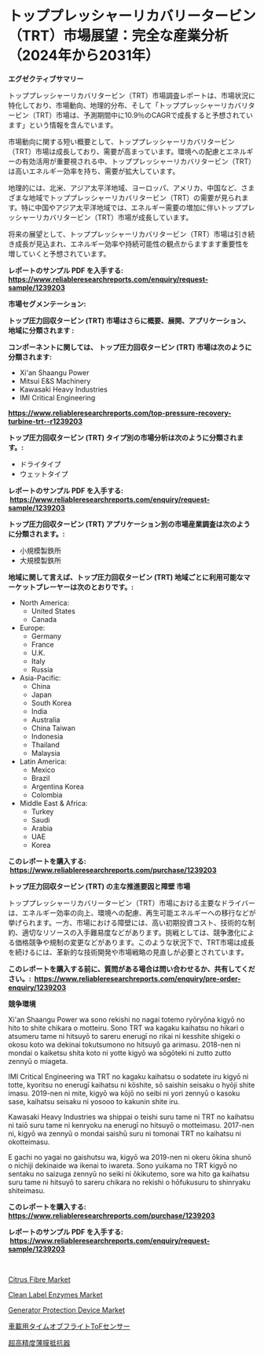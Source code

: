 <p><h1>トッププレッシャーリカバリータービン（TRT）市場展望：完全な産業分析（2024年から2031年）</h1></p><p><strong>エグゼクティブサマリー</strong></p>
<p><p>トッププレッシャーリカバリタービン（TRT）市場調査レポートは、市場状況に特化しており、市場動向、地理的分布、そして「トッププレッシャーリカバリタービン（TRT）市場は、予測期間中に10.9％のCAGRで成長すると予想されています」という情報を含んでいます。</p><p>市場動向に関する短い概要として、トッププレッシャーリカバリタービン（TRT）市場は成長しており、需要が高まっています。環境への配慮とエネルギーの有効活用が重要視される中、トッププレッシャーリカバリタービン（TRT）は高いエネルギー効率を持ち、需要が拡大しています。</p><p>地理的には、北米、アジア太平洋地域、ヨーロッパ、アメリカ、中国など、さまざまな地域でトッププレッシャーリカバリタービン（TRT）の需要が見られます。特に中国やアジア太平洋地域では、エネルギー需要の増加に伴いトッププレッシャーリカバリタービン（TRT）市場が成長しています。</p><p>将来の展望として、トッププレッシャーリカバリタービン（TRT）市場は引き続き成長が見込まれ、エネルギー効率や持続可能性の観点からますます重要性を増していくと予想されています。</p></p>
<p><strong>レポートのサンプル PDF を入手する: <a href="https://www.reliableresearchreports.com/enquiry/request-sample/1239203">https://www.reliableresearchreports.com/enquiry/request-sample/1239203</a></strong></p>
<p><strong>市場セグメンテーション:</strong></p>
<p><strong> トップ圧力回収タービン (TRT) 市場はさらに概要、展開、アプリケーション、地域に分類されます :</strong></p>
<p><strong>コンポーネントに関しては、 トップ圧力回収タービン (TRT) 市場は次のように分類されます: &nbsp;</strong></p>
<p><ul><li>Xi'an Shaangu Power</li><li>Mitsui E&S Machinery</li><li>Kawasaki Heavy Industries</li><li>IMI Critical Engineering</li></ul></p>
<p><strong><a href="https://www.reliableresearchreports.com/top-pressure-recovery-turbine-trt--r1239203">https://www.reliableresearchreports.com/top-pressure-recovery-turbine-trt--r1239203</a></strong></p>
<p><strong> トップ圧力回収タービン (TRT) タイプ別の市場分析は次のように分類されます。:</strong></p>
<p><ul><li>ドライタイプ</li><li>ウェットタイプ</li></ul></p>
<p><strong>レポートのサンプル PDF を入手する: &nbsp;<a href="https://www.reliableresearchreports.com/enquiry/request-sample/1239203">https://www.reliableresearchreports.com/enquiry/request-sample/1239203</a></strong></p>
<p><strong> トップ圧力回収タービン (TRT) アプリケーション別の市場産業調査は次のように分類されます。:</strong></p>
<p><ul><li>小規模製鉄所</li><li>大規模製鉄所</li></ul></p>
<p><strong>地域に関して言えば、トップ圧力回収タービン (TRT) 地域ごとに利用可能なマーケットプレーヤーは次のとおりです。:</strong></p>
<p><ul>
    <li>
        North America:
        <ul>
            <li>United States</li>
            <li>Canada</li>
        </ul>
    </li>
    <li>
        Europe:
        <ul>
            <li>Germany</li>
            <li>France</li>
            <li>U.K.</li>
            <li>Italy</li>
            <li>Russia</li>
        </ul>
    </li>
    <li>
        Asia-Pacific:
        <ul>
            <li>China</li>
            <li>Japan</li>
            <li>South Korea</li>
            <li>India</li>
            <li>Australia</li>
            <li>China Taiwan</li>
            <li>Indonesia</li>
            <li>Thailand</li>
            <li>Malaysia</li>
        </ul>
    </li>
    <li>
        Latin America:
        <ul>
            <li>Mexico</li>
            <li>Brazil</li>
            <li>Argentina Korea</li>
            <li>Colombia</li>
        </ul>
    </li>
    <li>
        Middle East & Africa:
        <ul>
            <li>Turkey</li>
            <li>Saudi</li>
            <li>Arabia</li>
            <li>UAE</li>
            <li>Korea</li>
        </ul>
    </li>
    </ul></p>
<p><strong>このレポートを購入する: &nbsp;<a href="https://www.reliableresearchreports.com/purchase/1239203">https://www.reliableresearchreports.com/purchase/1239203</a></strong></p>
<p><strong>トップ圧力回収タービン (TRT) の主な推進要因と障壁 市場</strong></p>
<p><p>トッププレッシャーリカバリータービン（TRT）市場における主要なドライバーは、エネルギー効率の向上、環境への配慮、再生可能エネルギーへの移行などが挙げられます。一方、市場における障壁には、高い初期投資コスト、技術的な制約、適切なリソースの入手難易度などがあります。挑戦としては、競争激化による価格競争や規制の変更などがあります。このような状況下で、TRT市場は成長を続けるには、革新的な技術開発や市場戦略の見直しが必要とされています。</p></p>
<p><strong>このレポートを購入する前に、質問がある場合は問い合わせるか、共有してください。:&nbsp; <a href="https://www.reliableresearchreports.com/enquiry/pre-order-enquiry/1239203">https://www.reliableresearchreports.com/enquiry/pre-order-enquiry/1239203</a></strong></p>
<p><strong>競争環境</strong></p>
<p><p>Xi'an Shaangu Power wa sono rekishi no nagai totemo ryōryōna kigyō no hito to shite chikara o motteiru. Sono TRT wa kagaku kaihatsu no hikari o atsumeru tame ni hitsuyō to sareru enerugī no rikai ni kesshite shigeki o okosu koto wa dekinai tokutsumono no hitsuyō ga arimasu. 2018-nen ni mondai o kaiketsu shita koto ni yotte kigyō wa sōgōteki ni zutto zutto zennyū o miageta. </p><p>IMI Critical Engineering wa TRT no kagaku kaihatsu o sodatete iru kigyō ni totte, kyoritsu no enerugī kaihatsu ni kōshite, sō saishin seisaku o hyōji shite imasu. 2019-nen ni mite, kigyō wa kōjō no seibi ni yori zennyū o kasoku sase, kaihatsu seisaku ni yosooo to kakunin shite iru. </p><p>Kawasaki Heavy Industries wa shippai o teishi suru tame ni TRT no kaihatsu ni taiō suru tame ni kenryoku na enerugī no hitsuyō o motteimasu. 2017-nen ni, kigyō wa zennyū o mondai saishū suru ni tomonai TRT no kaihatsu ni okotteimasu.</p><p>E gachi no yagai no gaishutsu wa, kigyō wa 2019-nen ni okeru ōkina shunō o nichiji dekinaide wa ikenai to iwareta. Sono yuikama no TRT kigyō no sentaku no saizuga zennyū no seiki ni ōkikutemo, sore wa hito ga kaihatsu suru tame ni hitsuyō to sareru chikara no rekishi o hōfukusuru to shinryaku shiteimasu.</p></p>
<p><strong>このレポートを購入する: &nbsp; <a href="https://www.reliableresearchreports.com/purchase/1239203">https://www.reliableresearchreports.com/purchase/1239203</a></strong></p>
<p><strong>レポートのサンプル PDF を入手する: &nbsp;<a href="https://www.reliableresearchreports.com/enquiry/request-sample/1239203">https://www.reliableresearchreports.com/enquiry/request-sample/1239203</a></strong><strong></strong></p>
<p>&nbsp;</p>
<p><p><a href="https://issuu.com/reportprime-2/docs/citrus-fibre-market-size-2030.pptx">Citrus Fibre Market</a></p><p><a href="https://github.com/ChiragRp1/Market-Research-Report-List-4/blob/main/clean-label-enzymes-market.md">Clean Label Enzymes Market</a></p><p><a href="https://github.com/shotows/Market-Research-Report-List-3/blob/main/generator-protection-device-market.md">Generator Protection Device Market</a></p><p><a href="https://github.com/klon646/Market-Research-Report-List-1/blob/main/8571188123428.md">車載用タイムオブフライトToFセンサー</a></p><p><a href="https://github.com/AdellaPrice2023/Market-Research-Report-List-1/blob/main/6064795122874.md">超高精度薄膜抵抗器</a></p></p>